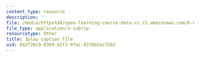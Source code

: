 ```yaml
---
content_type: resource
description: ''
file: /media/https%3A/open-learning-course-data-rc.s3.amazonaws.com/6-006-introduction-to-algorithms-fall-2011/842f28c9836942f39fac8378b5ac72b2_Aa2sqUhIn-E.srt
file_type: application/x-subrip
resourcetype: Other
title: 3play caption file
uid: 842f28c9-8369-42f3-9fac-8378b5ac72b2
---
```

